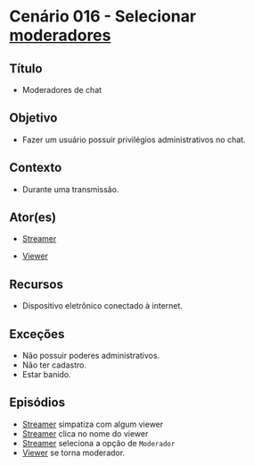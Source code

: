 # Cenário 016 - Selecionar [moderadores](Mods)
 
## Título	
* Moderadores de chat

## Objetivo
* Fazer um usuário possuir privilégios administrativos no chat.
	
## Contexto
* Durante uma transmissão.

## Ator(es)
* [Streamer](Streamer)

* [Viewer](Viewer)

## Recursos
* Dispositivo eletrônico conectado à internet.
	
## Exceções
* Não possuir poderes administrativos.
* Não ter cadastro.
* Estar banido.

## Episódios
* [Streamer](Streamer)
 simpatiza com algum viewer
* [Streamer](Streamer)
 clica no nome do viewer
* [Streamer](Streamer)
 seleciona a opção de ```Moderador```
* [Viewer](Viewer) se torna moderador.

